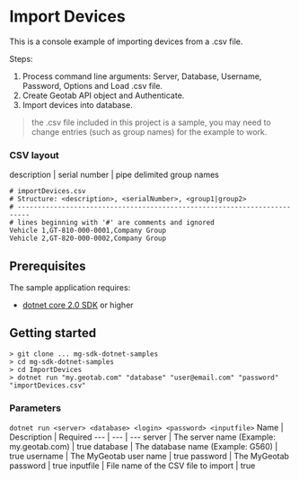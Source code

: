 # Import Devices

This is a console example of importing devices from a .csv file.

Steps:
1. Process command line arguments: Server, Database, Username, Password, Options and Load .csv file.
2. Create Geotab API object and Authenticate.
3. Import devices into database.

> the .csv file included in this project is a sample, you may need to change entries (such as group names) for the example to work.

### CSV layout
description | serial number | pipe delimited group names

```csv
# importDevices.csv
# Structure: <description>, <serialNumber>, <group1|group2>
# -------------------------------------------------------------------------
# lines beginning with '#' are comments and ignored
Vehicle 1,GT-810-000-0001,Company Group
Vehicle 2,GT-820-000-0002,Company Group
```

## Prerequisites
The sample application requires:

- [dotnet core 2.0 SDK](https://dot.net/core) or higher

## Getting started

```
> git clone ... mg-sdk-dotnet-samples
> cd mg-sdk-dotnet-samples
> cd ImportDevices
> dotnet run "my.geotab.com" "database" "user@email.com" "password" "importDevices.csv"
```

### Parameters
`dotnet run <server> <database> <login> <password> <inputfile>`
Name | Description | Required
--- | --- | ---
server | The server name (Example: my.geotab.com) | true
database | The database name (Example: G560) | true
username | The MyGeotab user name | true
password | The MyGeotab password | true
inputfile | File name of the CSV file to import | true